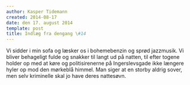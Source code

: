 ```yaml
---
author: Kasper Tidemann
created: 2014-08-17
date: den 17. august 2014
template: post
title: Indlæg fra dengang \#14
---
```


Vi sidder i min sofa og læsker os i bohemebenzin og sprød jazzmusik. Vi bliver behageligt fulde og snakker til langt ud på natten, til efter togene holder op med at køre og politisirenerne på Ingerslevsgade ikke længere hyler op mod den mørkeblå himmel. Man siger at en storby aldrig sover, men selv kriminelle skal jo have deres nattesøvn.